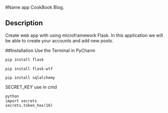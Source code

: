 #Name app
CookBook Blog. 

## Description
Create web app with using microframework Flask. In this application we will be able to create your accounts
 and add new posts.
 
##Installation
Use the Terminal in PyCharm
```bash
pip install flask
```
```terminal
pip install flask-wtf
```
```terminal
pip install sqlalchemy
```
SECRET_KEY
use in cmd
```cmd
python
import secrets
secrets.token_hex(16)
```